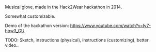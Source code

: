 Musical glove, made in the Hack2Wear hackathon in 2014.

Somewhat customizable.

Demo of the hackathon version: https://www.youtube.com/watch?v=Iy7-hqw3_GU

TODO: Sketch, instructions (physical), instructions (customizing), better video..
